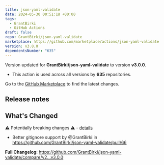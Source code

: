 ```yaml
---
title: json-yaml-validate
date: 2024-05-30 00:51:18 +00:00
tags:
  - GrantBirki
  - GitHub Actions
draft: false
repo: GrantBirki/json-yaml-validate
marketplace: https://github.com/marketplace/actions/json-yaml-validate
version: v3.0.0
dependentsNumber: "635"
---
```



Version updated for **GrantBirki/json-yaml-validate** to version **v3.0.0**.
- This action is used across all versions by **635** repositories.

Go to the [GitHub Marketplace](https://github.com/marketplace/actions/json-yaml-validate) to find the latest changes.

## Release notes

## What's Changed

:warning: Potentially breaking changes :warning: - [details](https://github.com/GrantBirki/json-yaml-validate/issues/65)

* Better gitignore support by @GrantBirki in https://github.com/GrantBirki/json-yaml-validate/pull/66


**Full Changelog**: https://github.com/GrantBirki/json-yaml-validate/compare/v2...v3.0.0
